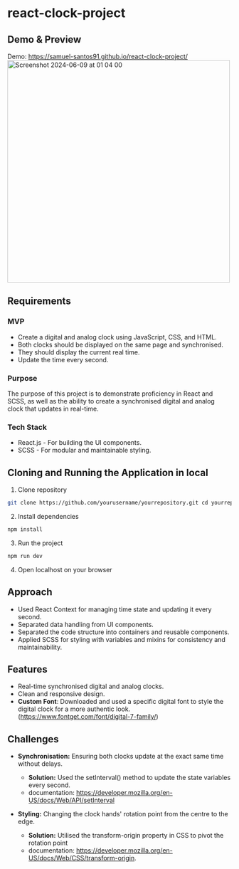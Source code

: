 # react-clock-project
## Demo & Preview
Demo: https://samuel-santos91.github.io/react-clock-project/ <br>
<img width="500" alt="Screenshot 2024-06-09 at 01 04 00" src="https://github.com/samuel-santos91/react-clock-project/assets/107240729/5ed3b91d-2375-4f17-80f0-9e58386f2889">

## Requirements
### MVP
* Create a digital and analog clock using JavaScript, CSS, and HTML.
* Both clocks should be displayed on the same page and synchronised.
* They should display the current real time.
* Update the time every second.
### Purpose
The purpose of this project is to demonstrate proficiency in React and SCSS, as well as the ability to create a synchronised digital and analog clock that updates in real-time.
### Tech Stack
* React.js - For building the UI components.
* SCSS - For modular and maintainable styling.

## Cloning and Running the Application in local
1. Clone repository
```bash
git clone https://github.com/yourusername/yourrepository.git cd yourrepository
```
2. Install dependencies
```bash
npm install
```
3. Run the project
```bash
npm run dev
```

4. Open localhost on your browser

## Approach
* Used React Context for managing time state and updating it every second.
* Separated data handling from UI components.
* Separated the code structure into containers and reusable components.
* Applied SCSS for styling with variables and mixins for consistency and maintainability.
  
## Features
* Real-time synchronised digital and analog clocks.
* Clean and responsive design.
* **Custom Font**: Downloaded and used a specific digital font to style the digital clock for a more authentic look. (https://www.fontget.com/font/digital-7-family/)

## Challenges
* **Synchronisation:** Ensuring both clocks update at the exact same time without delays.
  *  **Solution:** Used the setInterval() method  to update the state variables every second.
  *  documentation: https://developer.mozilla.org/en-US/docs/Web/API/setInterval
 
* **Styling:** Changing the clock hands' rotation point from the centre to the edge.
  * **Solution:** Utilised the transform-origin property in CSS to pivot the rotation point
  * documentation: https://developer.mozilla.org/en-US/docs/Web/CSS/transform-origin.  

